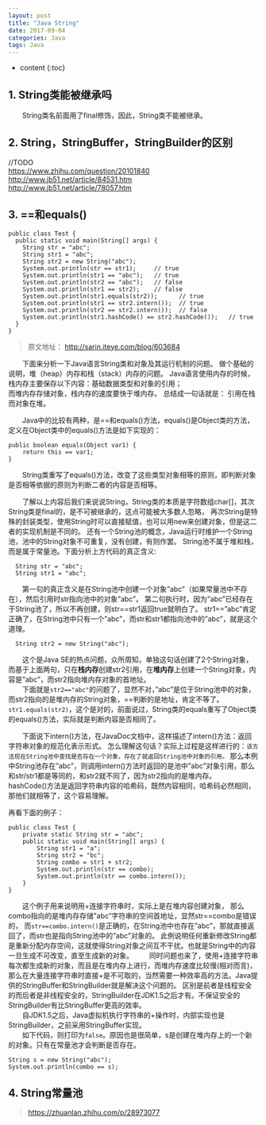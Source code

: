 ```yaml
---
layout: post
title: "Java String"
date: 2017-09-04
categories: Java
tags: Java
---
```

* content
{:toc}

## 1. String类能被继承吗
&emsp;&emsp;String类名前面用了final修饰，因此，String类不能被继承。

## 2. String，StringBuffer，StringBuilder的区别

//TODO  
https://www.zhihu.com/question/20101840  
http://www.jb51.net/article/84531.htm  
http://www.jb51.net/article/78057.htm  

## 3. ==和equals()

```
public class Test {     
  public static void main(String[] args) {     
    String str = "abc";     
    String str1 = "abc";     
    String str2 = new String("abc");     
    System.out.println(str == str1);     // true
    System.out.println(str1 == "abc");   // true
    System.out.println(str2 == "abc");   // false  
    System.out.println(str1 == str2);    // false
    System.out.println(str1.equals(str2));      // true
    System.out.println(str1 == str2.intern());  // true   
    System.out.println(str2 == str2.intern());  // false   
    System.out.println(str1.hashCode() == str2.hashCode());   // true  
  }     
}
```
> 原文地址： http://sarin.iteye.com/blog/603684

&emsp;&emsp;下面来分析一下Java语言String类和对象及其运行机制的问题。
做个基础的说明，堆（heap）内存和栈（stack）内存的问题。
Java语言使用内存的时候，栈内存主要保存以下内容：基础数据类型和对象的引用；  
而堆内存存储对象，栈内存的速度要快于堆内存。
总结成一句话就是： 引用在栈而对象在堆。

&emsp;&emsp;Java中的比较有两种，是==和equals()方法，equals()是Object类的方法，
定义在Object类中的equals()方法是如下实现的：
```
public boolean equals(Object var1) {
    return this == var1;
}
```
&emsp;&emsp;String类重写了equals()方法，改变了这些类型对象相等的原则，即判断对象是否相等依据的原则为判断二者的内容是否相等。

&emsp;&emsp;了解以上内容后我们来说说String，String类的本质是字符数组char[]，其次String类是final的，是不可被继承的，这点可能被大多数人忽略，
再次String是特殊的封装类型，使用String时可以直接赋值，也可以用new来创建对象，但是这二者的实现机制是不同的。
还有一个String池的概念，Java运行时维护一个String池，池中的String对象不可重复，没有创建，有则作罢。
String池不属于堆和栈，而是属于常量池。下面分析上方代码的真正含义:
```
  String str = "abc";  
  String str1 = "abc";  
```
&emsp;&emsp;第一句的真正含义是在String池中创建一个对象”abc”（如果常量池中不存在），然后引用时str指向池中的对象”abc”。
第二句执行时，因为”abc”已经存在于String池了，所以不再创建，则str==str1返回true就明白了。
str1==”abc”肯定正确了，在String池中只有一个”abc”，而str和str1都指向池中的”abc”，就是这个道理。
```
  String str2 = new String("abc");
```
&emsp;&emsp;这个是Java SE的热点问题，众所周知，单独这句话创建了2个String对象，
而基于上面两句，只在**栈内存**创建str2引用，在**堆内存**上创建一个String对象，内容是”abc”，而str2指向堆内存对象的首地址。  
&emsp;&emsp;下面就是```str2=="abc"```的问题了，显然不对，”abc”是位于String池中的对象，而str2指向的是堆内存的String对象，==判断的是地址，肯定不等了。```str1.equals(str2)```，这个是对的，前面说过，String类的equals重写了Object类的equals()方法，实际就是判断内容是否相同了。

&emsp;&emsp;下面说下intern()方法，在JavaDoc文档中，这样描述了intern()方法：返回字符串对象的规范化表示形式。
怎么理解这句话？实际上过程是这样进行的：```该方法现在String池中查找是否存在一个对象，存在了就返回String池中对象的引用。```
那么本例中String池存在”abc”，则调用intern()方法时返回的是池中”abc”对象引用，那么和str/str1都是等同的，和str2就不同了，因为str2指向的是堆内存。
&emsp;&emsp;hashCode()方法是返回字符串内容的哈希码，既然内容相同，哈希码必然相同，那他们就相等了，这个容易理解。

再看下面的例子：

```
public class Test {  
    private static String str = "abc";  
    public static void main(String[] args) {  
        String str1 = "a";  
        String str2 = "bc";  
        String combo = str1 + str2;  
        System.out.println(str == combo);  
        System.out.println(str == combo.intern());  
    }  
}  
```
&emsp;&emsp;这个例子用来说明用+连接字符串时，实际上是在堆内容创建对象，
那么combo指向的是堆内存存储”abc”字符串的空间首地址，显然str==combo是错误的，
而```str==combo.intern()```是正确的，在String池中也存在”abc”，那就直接返回了，而str也是指向String池中的”abc”对象的。
此例说明任何重新修改String都是重新分配内存空间，这就使得String对象之间互不干扰。也就是String中的内容一旦生成不可改变，直至生成新的对象。
&emsp;&emsp;同时问题也来了，使用+连接字符串每次都生成新的对象，而且是在堆内存上进行，而堆内存速度比较慢(相对而言)，
那么在大量连接字符串时直接+是不可取的，当然需要一种效率高的方法。Java提供的StringBuffer和StringBuilder就是解决这个问题的。
区别是前者是线程安全的而后者是非线程安全的，StringBuilder在JDK1.5之后才有。不保证安全的StringBuilder有比StringBuffer更高的效率。  
&emsp;&emsp;自JDK1.5之后，Java虚拟机执行字符串的+操作时，内部实现也是StringBuilder，之前采用StringBuffer实现。  
&emsp;&emsp;如下代码，则打印为```false```。原因也是很简单，s是创建在堆内存上的一个新的对象。只有在常量池才会判断是否存在。
```
String s = new String("abc");
System.out.println(combo == s);
```

## 4. String常量池
> https://zhuanlan.zhihu.com/p/28973077
